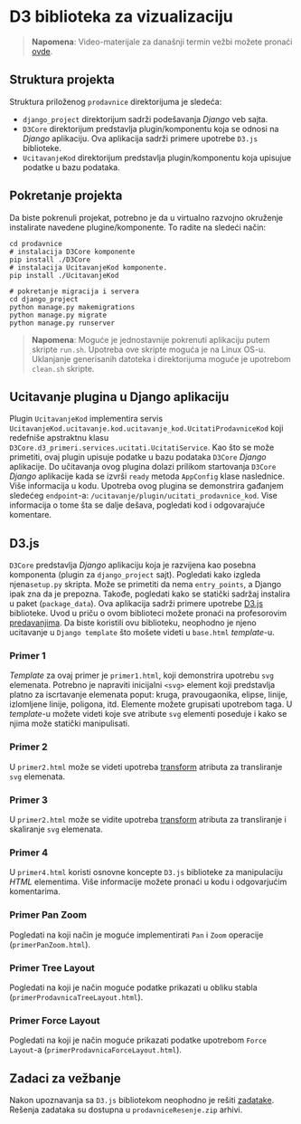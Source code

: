 # D3 biblioteka za vizualizaciju

> **Napomena**: Video-materijale za današnji termin vežbi možete
> pronaći [ovde](https://drive.google.com/file/d/1usVK8My45GlhoEvKsZiSlJxnH1YDrY4K/view?usp=sharing).

## Struktura projekta

Struktura priloženog `prodavnice` direktorijuma je sledeća:

- `django_project` direktorijum sadrži podešavanja *Django* veb sajta.
- `D3Core` direktorijum predstavlja plugin/komponentu koja se odnosi na *Django* aplikaciju. Ova aplikacija sadrži
  primere upotrebe `D3.js` biblioteke.
- `UcitavanjeKod` direktorijum predstavlja plugin/komponentu koja upisujue podatke u bazu podataka.

## Pokretanje projekta

Da biste pokrenuli projekat, potrebno je da u virtualno razvojno okruženje instalirate navedene plugine/komponente. To
radite na sledeći način:

```shell
cd prodavnice
# instalacija D3Core komponente
pip install ./D3Core
# instalacija UcitavanjeKod komponente.
pip install ./UcitavanjeKod

# pokretanje migracija i servera
cd django_project
python manage.py makemigrations
python manage.py migrate
python manage.py runserver
```

> **Napomena**: Moguće je jednostavnije pokrenuti aplikaciju putem skripte `run.sh`. Upotreba ove skripte moguća je na
> Linux OS-u. Uklanjanje generisanih datoteka i direktorijuma moguće je upotrebom `clean.sh` skripte.

## Ucitavanje plugina u Django aplikaciju

Plugin `UcitavanjeKod` implementira servis `UcitavanjeKod.ucitavanje.kod.ucitavanje_kod.UcitatiProdavniceKod` koji
redefniše apstraktnu klasu `D3Core.d3_primeri.services.ucitati.UcitatiService`. Kao što se može primetiti, ovaj plugin
upisuje podatke u bazu podataka `D3Core` *Django* aplikacije. Do učitavanja ovog plugina dolazi prilikom
startovanja `D3Core` *Django* aplikacije kada se izvrši `ready` metoda `AppConfig` klase naslednice. Više informacija u
kodu. Upotreba ovog plugina se demonstrira gađanjem sledećeg `endpoint`-a: `/ucitavanje/plugin/ucitati_prodavnice_kod`.
Vise informacija o tome šta se dalje dešava, pogledati kod i odgovarajuće komentare.

## D3.js

`D3Core` predstavlja *Django* aplikaciju koja je razvijena kao posebna komponenta (plugin za `django_project` sajt).
Pogledati kako izgleda njena`setup.py` skripta. Može se primetiti da nema `entry_points`, a Django ipak zna da je
prepozna. Takođe, pogledati kako se statički sadržaj instalira u paket (`package_data`). Ova aplikacija sadrži primere
upotrebe [D3.js](https://d3js.org/) biblioteke. Uvod u priču o ovom biblioteci možete pronaći na
profesorovim [predavanjima](http://www.igordejanovic.net/courses/tech/d3). Da biste koristili ovu biblioteku, neophodno
je njeno ucitavanje u `Django template` što mošete videti u `base.html` *template*-u.

### Primer 1

*Template* za ovaj primer je `primer1.html`, koji demonstrira upotrebu `svg`
elemenata. Potrebno je napraviti inicijalni `<svg>` element koji predstavlja
platno za iscrtavanje elemenata poput: kruga, pravougaonika, elipse, linije,
izlomljene linije, poligona, itd. Elemente možete grupisati
upotrebom [<g>](https://developer.mozilla.org/en-US/docs/Web/SVG/Element/g) taga.
U *template*-u možete videti koje sve atribute `svg` elementi poseduje
i kako se njima može statički manipulisati.

### Primer 2

U `primer2.html` može se videti upotreba
[transform](https://developer.mozilla.org/en-US/docs/Web/SVG/Attribute/transform) atributa za
transliranje `svg` elemenata.

### Primer 3

U `primer2.html` može se vidite upotreba
[transform](https://developer.mozilla.org/en-US/docs/Web/SVG/Attribute/transform) atributa za transliranje
i skaliranje `svg` elemenata.

### Primer 4

U `primer4.html` koristi osnovne koncepte `D3.js` biblioteke za manipulaciju
*HTML* elementima. Više informacije možete pronaći u kodu i odgovarjućim komentarima.

### Primer Pan Zoom

Pogledati na koji način je moguće implementirati `Pan` i `Zoom` operacije (`primerPanZoom.html`).

### Primer Tree Layout

Pogledati na koji je način moguće podatke prikazati u obliku stabla (`primerProdavnicaTreeLayout.html`).

### Primer Force Layout

Pogledati na koji je način moguće prikazati podatke upotrebom `Force Layout`-a (`primerProdavnicaForceLayout.html`).

## Zadaci za vežbanje

Nakon upoznavanja sa `D3.js` bibliotekom neophodno je rešiti [zadatake](zadaci.md). Rešenja zadataka su dostupna
u `prodavniceResenje.zip` arhivi.